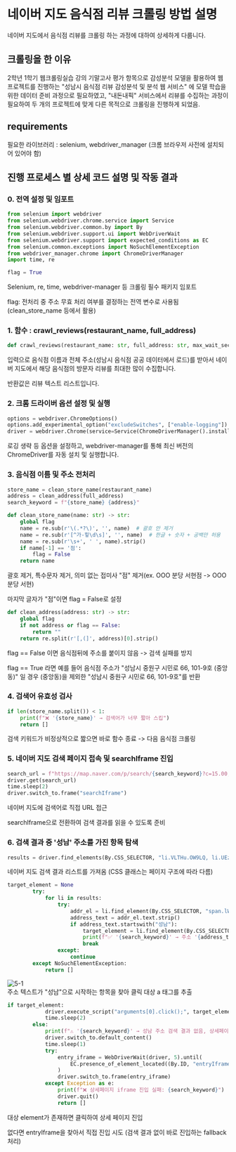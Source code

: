 # 네이버 지도 음식점 리뷰 크롤링 방법 설명
네이버 지도에서 음식점 리뷰를 크롤링 하는 과정에 대하여 상세하게 다룹니다.

## 크롤링을 한 이유
2학년 1학기 웹크롤링실습 강의 기말고사 평가 항목으로 감성분석 모델을 활용하여 웹 프로젝트를 진행하는 "성남시 음식점 리뷰 감성분석 및 분석 웹 서비스" 에 모델 학습을 위한 데이터 준비 과정으로 필요하였고,
"내돈내픽" 서비스에서 리뷰를 수집하는 과정이 필요하여 두 개의 프로젝트에 맞게 다른 목적으로 크롤링을 진행하게 되었음.

## requirements
필요한 라이브러리 : selenium, webdriver_manager (크롬 브라우저 사전에 설치되어 있어야 함)

## 진행 프로세스 별 상세 코드 설명 및 작동 결과
### 0. 전역 설정 및 임포트
```python
from selenium import webdriver
from selenium.webdriver.chrome.service import Service
from selenium.webdriver.common.by import By
from selenium.webdriver.support.ui import WebDriverWait
from selenium.webdriver.support import expected_conditions as EC
from selenium.common.exceptions import NoSuchElementException
from webdriver_manager.chrome import ChromeDriverManager
import time, re

flag = True
```
Selenium, re, time, webdriver-manager 등 크롤링 필수 패키지 임포트

flag: 전처리 중 주소 무효 처리 여부를 결정하는 전역 변수로 사용됨 (clean_store_name 등에서 활용)

### 1. 함수 : crawl_reviews(restaurant_name, full_address)
```python
def crawl_reviews(restaurant_name: str, full_address: str, max_wait_sec=10) -> list[str]:
```
입력으로 음식점 이름과 전체 주소(성남시 음식점 공공 데이터에서 로드)를 받아서 네이버 지도에서 해당 음식점의 방문자 리뷰를 최대한 많이 수집합니다.

반환값은 리뷰 텍스트 리스트입니다.

### 2. 크롬 드라이버 옵션 설정 및 실행
```python
options = webdriver.ChromeOptions()
options.add_experimental_option("excludeSwitches", ["enable-logging"])
driver = webdriver.Chrome(service=Service(ChromeDriverManager().install()), options=options)
```
로깅 생략 등 옵션을 설정하고, webdriver-manager를 통해 최신 버전의 ChromeDriver를 자동 설치 및 실행합니다.

### 3. 음식점 이름 및 주소 전처리
```python
store_name = clean_store_name(restaurant_name)
address = clean_address(full_address)
search_keyword = f"{store_name} {address}"
```

```python
def clean_store_name(name: str) -> str:
    global flag
    name = re.sub(r'\(.*?\)', '', name)  # 괄호 안 제거
    name = re.sub(r'[^가-힣\d\s]', '', name)  # 한글 + 숫자 + 공백만 허용
    name = re.sub(r'\s+', ' ', name).strip()
    if name[-1] == '점':
        flag = False
    return name
```
괄호 제거, 특수문자 제거, 의미 없는 접미사 "점" 제거(ex. OOO 분당 서현점 -> OOO 분당 서현)

마지막 글자가 "점"이면 flag = False로 설정

```python
def clean_address(address: str) -> str:
    global flag
    if not address or flag == False:
        return ""
    return re.split(r'[,(]', address)[0].strip()
```

flag == False 이면 음식점뒤에 주소를 붙이지 않음 -> 검색 실패를 방지

flag == True 라면 예를 들어 음식점 주소가 "성남시 중원구 시민로 66, 101-9호 (중앙동)" 일 경우 (중앙동)을 제외한 "성남시 중원구 시민로 66, 101-9호"를 반환

### 4. 검색어 유효성 검사
```python
if len(store_name.split()) < 1:
    print(f"❌ '{store_name}' → 검색어가 너무 짧아 스킵")
    return []
```
검색 키워드가 비정상적으로 짧으면 바로 함수 종료 -> 다음 음식점 크롤링

### 5. 네이버 지도 검색 페이지 접속 및 searchIframe 진입
```python
search_url = f"https://map.naver.com/p/search/{search_keyword}?c=15.00,0,0,0,dh"
driver.get(search_url)
time.sleep(2)
driver.switch_to.frame("searchIframe")
```


네이버 지도에 검색어로 직접 URL 접근

searchIframe으로 전환하여 검색 결과를 읽을 수 있도록 준비

### 6. 검색 결과 중 '성남' 주소를 가진 항목 탐색
```python
results = driver.find_elements(By.CSS_SELECTOR, "li.VLTHu.OW9LQ, li.UEzoS.rTjJo")
```
네이버 지도 검색 결과 리스트를 가져옴 (CSS 클래스는 페이지 구조에 따라 다름)
```python
target_element = None
        try:
            for li in results:
                try:
                    addr_el = li.find_element(By.CSS_SELECTOR, "span.lWwyx span.Pb4bU")
                    address_text = addr_el.text.strip()
                    if address_text.startswith("성남"):
                        target_element = li.find_element(By.CSS_SELECTOR, "a._T0lO")
                        print(f"✅ '{search_keyword}' → 주소 '{address_text}' 선택됨")
                        break
                except:
                    continue
        except NoSuchElementException:
            return []
```
![5-1](https://github.com/user-attachments/assets/7b8f5efa-7c85-4f31-95cb-3b40ffad178a)</br>
주소 텍스트가 "성남"으로 시작하는 항목을 찾아 클릭 대상 a 태그를 추출
```python
if target_element:
            driver.execute_script("arguments[0].click();", target_element)
            time.sleep(2)
        else:
            print(f"⚠️ '{search_keyword}' → 성남 주소 검색 결과 없음, 상세페이지로 이동 시도")
            driver.switch_to.default_content()
            time.sleep(1)
            try:
                entry_iframe = WebDriverWait(driver, 5).until(
                    EC.presence_of_element_located((By.ID, "entryIframe"))
                )
                driver.switch_to.frame(entry_iframe)
            except Exception as e:
                print(f"❌ 상세페이지 iframe 진입 실패: {search_keyword}")
                driver.quit()
                return []
```
대상 element가 존재하면 클릭하여 상세 페이지 진입

없다면 entryIframe을 찾아서 직접 진입 시도 (검색 결과 없이 바로 진입하는 fallback 처리)
